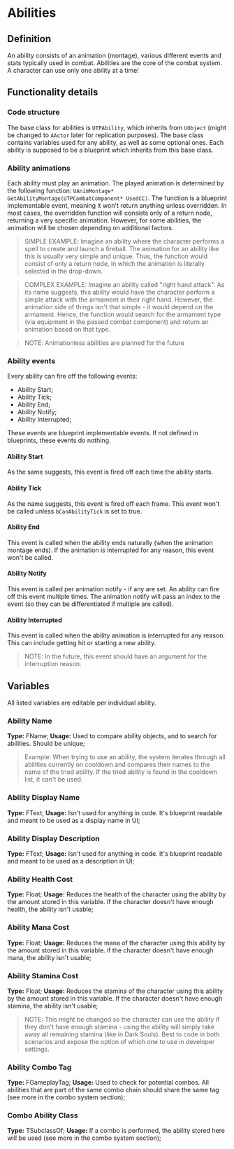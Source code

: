# Abilities

## Definition
An ability consists of an animation (montage), various different events and stats typically used in combat. Abilities are the core of the combat system. A character can use only one ability at a time!

## Functionality details
### Code structure
The base class for abilities is `UTPAbility`, which inherits from `UObject` (might be changed to `AActor` later for replication purposes).  The base class contains variables used for any ability, as well as some optional ones. Each ability is supposed to be a blueprint which inherits from this base class.

### Ability animations
Each ability must play an animation. The played animation is determined by the following function: 
`UAnimMontage* GetAbilityMontage(UTPCombatComponent* UsedCC)`. The function is a blueprint implementable event, meaning it won't return anything unless overridden. 
In most cases, the overridden function will consists only of a return node, returning a very specific animation. However, for some abilities, the animation will be chosen depending on additional factors. 
> SIMPLE EXAMPLE: Imagine an ability where the character performs a spell to create and launch a fireball. The animation for an ability like this is usually very simple and unique. Thus, the function would consist of only a return node, in which the animation is literally selected in the drop-down.

>COMPLEX EXAMPLE: Imagine an ability called "right hand attack". As its name suggests, this ability would have the character perform a simple attack with the armament in their right hand. However, the animation side of things isn't that simple - it would depend on the armament. Hence, the function would search for the armament type (via equipment in the passed combat component) and return an animation based on that type.

> NOTE: Animationless abilities are planned for the future

### Ability events
Every ability can fire off the following events:
- Ability Start;
- Ability Tick;
- Ability End;
- Ability Notify;
- Ability Interrupted;

These events are blueprint implementable events. If not defined in blueprints, these events do nothing.

#### Ability Start
As the same suggests, this event is fired off each time the ability starts.

#### Ability Tick
As the name suggests, this event is fired off each frame. This event won't be called unless `bCanAbilityTick` is set to true.

#### Ability End
This event is called when the ability ends naturally (when the animation montage ends). If the animation is interrupted for any reason, this event won't be called.

#### Ability Notify
This event is called per animation notify - if any are set. An ability can fire off this event multiple times. The animation notify will pass an index to the event (so they can be differentiated if multiple are called).

#### Ability Interrupted
This event is called when the ability animation is interrupted for any reason. This can include getting hit or starting a new ability. 
> NOTE: In the future, this event should have an argument for the interruption reason.

## Variables
All listed variables are editable per individual ability. 

### Ability Name
**Type:** FName;
**Usage:** Used to compare ability objects, and to search for abilities. Should be unique;
> Example: When trying to use an ability, the system iterates through all abilities currently on cooldown and compares their names to the name of the tried ability. If the tried ability is found in the cooldown list, it can't be used.

### Ability Display Name
**Type:** FText;
**Usage:** Isn't used for anything in code. It's blueprint readable and meant to be used as a display name in UI;

### Ability Display Description
**Type:** FText;
**Usage:** Isn't used for anything in code. It's blueprint readable and meant to be used as a description in UI;

### Ability Health Cost
**Type:** Float;
**Usage:** Reduces the health of the character using the ability by the amount stored in this variable. If the character doesn't have enough health, the ability isn't usable;

### Ability Mana Cost
**Type:** Float;
**Usage:** Reduces the mana of the character using this ability by the amount stored in this variable. if the character doesn't have enough mana, the ability isn't usable;

### Ability Stamina Cost
**Type:** Float;
**Usage:** Reduces the stamina of the character using this ability by the amount stored in this variable. If the character doesn't have enough stamina, the ability isn't usable;
>NOTE: This might be changed so the character can use the ability if they don't have enough stamina - using the ability will simply take away all remaining stamina (like in Dark Souls). Best to code in both scenarios and expose the option of which one to use in developer settings.

### Ability Combo Tag
**Type:** FGameplayTag;
**Usage:** Used to check for potential combos. All abilities that are part of the same combo chain should share the same tag (see more in the combo system section);

### Combo Ability Class
**Type:** TSubclassOf<UTPAbility>;
**Usage:** If a combo is performed, the ability stored here will be used (see more in the combo system section);